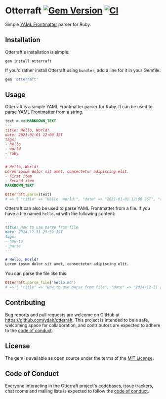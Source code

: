 # Otterraft [![Gem Version](https://badge.fury.io/rb/otterraft.svg)](https://badge.fury.io/rb/otterraft) [![CI](https://github.com/ydah/otterraft/actions/workflows/ci.yml/badge.svg)](https://github.com/ydah/otterraft/actions/workflows/ci.yml)

Simple [YAML Frontmatter](https://pandoc.org/MANUAL.html#extension-yaml_metadata_block) parser for Ruby.

## Installation

Otterraft's installation is simple:

```console
gem install otterraft
```

If you'd rather install Otterraft using `bundler`, add a line for it in your Gemfile:

```ruby
gem 'otterraft'
```

## Usage

Otterraft is a simple YAML Frontmatter parser for Ruby. It can be used to parse YAML Frontmatter from a string.

```ruby
text = <<~MARKDOWN_TEXT
---
title: Hello, World!
date: 2021-01-01 12:00 JST
tags:
- hello
- world
- ruby
---

# Hello, World!
Lorem ipsum dolor sit amet, consectetur adipiscing elit.
- First item
- Second item
MARKDOWN_TEXT

Otterraft.parse(text)
# => { "title" => "Hello, World!", "date" => "2021-01-01 12:00 JST", "tags" => ["hello", "world", "ruby"] }
```

Otterraft can also be used to parse YAML Frontmatter from a file.
If you have a file named `hello.md` with the following content:

```markdown
---
title: How to use parse from file
date: 2024-12-31 23:59 JST
tags:
- how-to
- parse
---

# Hello, World!
Lorem ipsum dolor sit amet, consectetur adipiscing elit.
```

You can parse the file like this:

```ruby
Otterraft.parse_file('hello.md')
# => { "title" => "How to use parse from file", "date" => "2024-12-31 23:59 JST", "tags" => ["how-to", "parse"] }
```

## Contributing

Bug reports and pull requests are welcome on GitHub at https://github.com/ydah/otterraft. This project is intended to be a safe, welcoming space for collaboration, and contributors are expected to adhere to the [code of conduct](./CODE_OF_CONDUCT.md).

## License

The gem is available as open source under the terms of the [MIT License](./LICENSE.txt).

## Code of Conduct

Everyone interacting in the Otterraft project's codebases, issue trackers, chat rooms and mailing lists is expected to follow the [code of conduct](./CODE_OF_CONDUCT.md).

